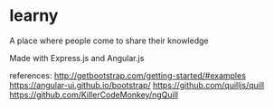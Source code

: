 # learny
A place where people come to share their knowledge

Made with Express.js and Angular.js

references:
http://getbootstrap.com/getting-started/#examples
https://angular-ui.github.io/bootstrap/
https://github.com/quilljs/quill
https://github.com/KillerCodeMonkey/ngQuill